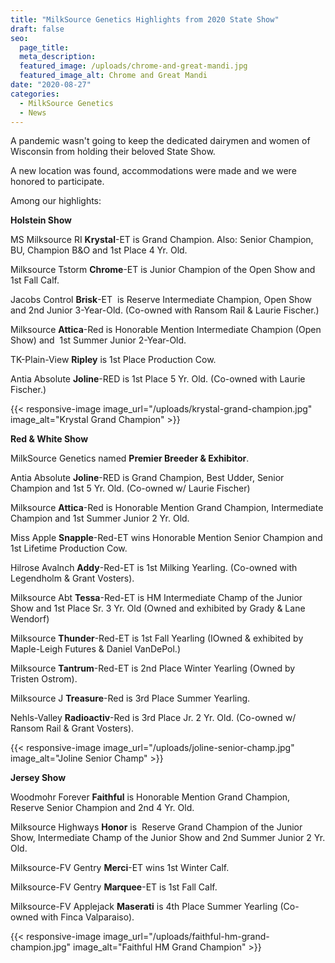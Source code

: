 ```yaml
---
title: "MilkSource Genetics Highlights from 2020 State Show"
draft: false
seo:
  page_title:
  meta_description:
  featured_image: /uploads/chrome-and-great-mandi.jpg
  featured_image_alt: Chrome and Great Mandi
date: "2020-08-27"
categories: 
  - MilkSource Genetics
  - News
---
```


A pandemic wasn't going to keep the dedicated dairymen and women of Wisconsin from holding their beloved State Show.

A new location was found, accommodations were made and we were honored to participate.

Among our highlights:

**Holstein Show**

MS Milksource RI **Krystal**\-ET is Grand Champion. Also: Senior Champion, BU, Champion B&O and 1st Place 4 Yr. Old.

Milksource Tstorm **Chrome**\-ET is Junior Champion of the Open Show and 1st Fall Calf. 

Jacobs Control **Brisk**\-ET  is Reserve Intermediate Champion, Open Show and 2nd Junior 3-Year-Old. (Co-owned with Ransom Rail & Laurie Fischer.)

Milksource **Attica**\-Red is Honorable Mention Intermediate Champion (Open Show) and  1st Summer Junior 2-Year-Old.

TK-Plain-View **Ripley** is 1st Place Production Cow.

Antia Absolute **Joline**\-RED is 1st Place 5 Yr. Old. (Co-owned with Laurie Fischer.)

{{< responsive-image image_url="/uploads/krystal-grand-champion.jpg" image_alt="Krystal Grand Champion" >}}

**Red & White Show**

MilkSource Genetics named **Premier Breeder & Exhibitor**.

Antia Absolute **Joline**\-RED is Grand Champion, Best Udder, Senior Champion and 1st 5 Yr. Old. (Co-owned w/ Laurie Fischer)

Milksource **Attica**\-Red is Honorable Mention Grand Champion, Intermediate Champion and 1st Summer Junior 2 Yr. Old.

Miss Apple **Snapple**\-Red-ET wins Honorable Mention Senior Champion and 1st Lifetime Production Cow.

Hilrose Avalnch **Addy**\-Red-ET is 1st Milking Yearling. (Co-owned with Legendholm & Grant Vosters).

Milksource Abt **Tessa**\-Red-ET is HM Intermediate Champ of the Junior Show and 1st Place Sr. 3 Yr. Old (Owned and exhibited by Grady & Lane Wendorf)

Milksource **Thunder**\-Red-ET is 1st Fall Yearling (IOwned & exhibited by Maple-Leigh Futures & Daniel VanDePol.)

Milksource **Tantrum**\-Red-ET is 2nd Place Winter Yearling (Owned by Tristen Ostrom).

Milksource J **Treasure**\-Red is 3rd Place Summer Yearling. 

Nehls-Valley **Radioactiv**\-Red is 3rd Place Jr. 2 Yr. Old. (Co-owned w/ Ransom Rail & Grant Vosters).

{{< responsive-image image_url="/uploads/joline-senior-champ.jpg" image_alt="Joline Senior Champ" >}}

**Jersey Show** 

Woodmohr Forever **Faithful** is Honorable Mention Grand Champion, Reserve Senior Champion and 2nd 4 Yr. Old.

Milksource Highways **Honor** is  Reserve Grand Champion of the Junior Show, Intermediate Champ of the Junior Show and 2nd Summer Junior 2 Yr. Old.

Milksource-FV Gentry **Merci**\-ET wins 1st Winter Calf.

Milksource-FV Gentry **Marquee**\-ET is 1st Fall Calf.

Milksource-FV Applejack **Maserati** is 4th Place Summer Yearling (Co-owned with Finca Valparaiso).

{{< responsive-image image_url="/uploads/faithful-hm-grand-champion.jpg" image_alt="Faithful HM Grand Champion" >}}
